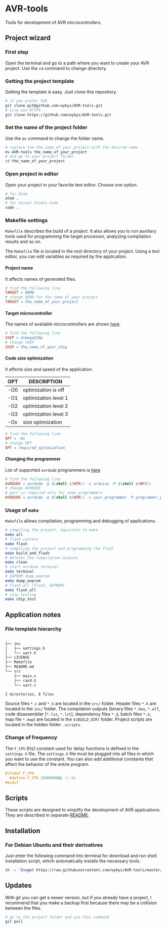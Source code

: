 # AVR-tools
Tools for development of AVR microcontrollers.

## Project wizard
### First step
Open the terminal and go to a path where you want to create your AVR project. Use the `cd` command to change directory.

### Getting the project template
Getting the template is easy. Just clone this repository.
```bash
# if you prefer SSH
git clone git@github.com:wykys/AVR-tools.git
# else use HTTPS
git clone https://github.com/wykys/AVR-tools.git
```

### Set the name of the project folder
Use the `mv` command to change the folder name.
```bash
# replace the the_name_of_your_project with the desired name
mv AVR-tools the_name_of_your_project
# and go to your project folder
cd the_name_of_your_project
```

### Open project in editor
Open your project in your favorite text editor. Choose one option.
```bash
# for Atom
atom .
# for Visual Studio Code
code .
```

### Makefile settings
`Makefile` describes the build of a project. It also allows you to run auxiliary tools used for programming the target processor, analyzing compilation results and so on.

The `Makefile` file is located in the root directory of your project. Using a text editor, you can edit variables as required by the application.

#### Project name
It affects names of generated files.
```makefile
# find the following line
TARGET = DEMO
# change DEMO for the name of your project
TARGET = the_name_of_your_project
```

#### Target microcontroller
The names of available microcontrollers are shown [here](https://gcc.gnu.org/onlinedocs/gcc/AVR-Options.html).
```makefile
# find the following line
CHIP = atmega328p
# change CHIP
CHIP = the_name_of_your_chip
```

#### Code size optimization
It affects size and speed of the application.

| __OPT__ |  __DESCRIPTION__  |
|---------|-------------------|
| -O0 | optimization is off   |
| -O1 | optimization level 1  |
| -O2 | optimization level 2  |
| -O3 | optimization level 3  |
| -Os | size optimization     |

```makefile
# find the following line
OPT = -Os
# change OPT
OPT = required_optimization
```

#### Changing the programmer
List of supported `avrdude` programmers is [here](https://www.nongnu.org/avrdude/user-manual/avrdude_4.html)
```makefile
# find the following line
AVRDUDE = avrdude -p $(shell $(WTR)) -c arduino -P $(shell $(WFS))
# change AVRDUDE
# port is required only for some programmers
AVRDUDE = avrdude -p $(shell $(WTR)) -c your_programmer -P programmer_port
```

### Usage of `make`
`Makefile` allows compilation, programming and debugging of applications.
```bash
# compiling the project, equivalen to make
make all
# flash content
make flash
# compiling the project and programming the flash
make build_and_flash
# deletes the compilation outputs
make clean
# start avrdude terminal
make terminal
# EEPROM dump_eeprom
make dump_eeprom
# flash all (flash, EEPROM)
make flash_all
# chip testing
make chip_test
```

## Application notes
### File template hierarchy
```bash
.
├── inc
│   ├── settings.h
│   └── uart.h
├── LICENSE
├── Makefile
├── README.md
└── src
    ├── main.c
    ├── rand.S
    └── uart.c

2 directories, 8 files
```
Source files `*.c` and `*.S` are located in the `src/` folder. Header files `*.h` are located in the `inc/` folder. The compilation outputs (binary files `*.hex`, `*.elf`, code disassembler [`*.lss`, `*.lst`], dependency files `*.d`, batch files `*.o`, map file `*.map`) are located in the `$(BUILD_DIR)` folder. Project scripts are located in the hidden folder `.scripts`.


### Change of frequency
The `F_CPU` [Hz] constant used for delay functions is defined in the `settings.h` file. The `settings.h` file must be plugged into all files in which you want to use the constant. You can also add additional constants that affect the behavior of the entire program.

```C
#ifndef F_CPU
  #define F_CPU 16000000UL // Hz
#endif
```

## Scripts
These scripts are designed to simplify the development of AVR applications. They are described in separate [README](https://github.com/wykys/AVR-tools/tree/master/.scripts).

## Installation
### For Debian Ubuntu and their derivatives
Just enter the following command into terminal for download and run shell installation script, which automatically installs the necessary tools.
```bash
sh -c "$(wget https://raw.githubusercontent.com/wykys/AVR-tools/master/.scripts/install.sh -O -)"
```

## Updates
With git you can get a newer version, but if you already have a project, I recommend that you make a backup first because there may be a collision between the files.

```bash
# go to the project folder and use this command
git pull
```
